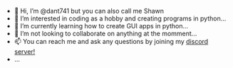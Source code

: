 - 👋 Hi, I’m @dant741 but you can also call me Shawn
- 👀 I’m interested in coding as a hobby and creating programs in python...
- 🌱 I’m currently learning how to create GUI apps in python...
- 💞️ I’m not looking to collaborate on anything at the momment...
- 📫 You can reach me and ask any questions by joining my [discord server!](https://discord.gg/9sM4czeg75)
- ...

<!---
dant741/dant741 is a ✨ special ✨ repository because its `README.md` (this file) appears on your GitHub profile.
You can click the Preview link to take a look at your changes.
--->
